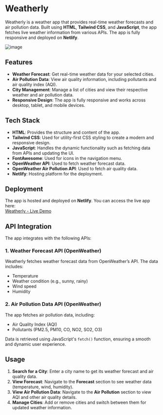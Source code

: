 
# Weatherly

Weatherly is a weather app that provides real-time weather forecasts and air pollution data. Built using **HTML**, **Tailwind CSS**, and **JavaScript**, the app fetches live weather information from various APIs. The app is fully responsive and deployed on **Netlify**.

![image](https://github.com/user-attachments/assets/4108711f-f2b8-4f3f-b244-e57ff57191df)


## Features

- **Weather Forecast**: Get real-time weather data for your selected cities.
- **Air Pollution Data**: View air quality information, including pollutants and air quality index (AQI).
- **City Management**: Manage a list of cities and view their respective weather and air pollution data.
- **Responsive Design**: The app is fully responsive and works across desktop, tablet, and mobile devices.

## Tech Stack

- **HTML**: Provides the structure and content of the app.
- **Tailwind CSS**: Used for utility-first CSS styling to create a modern and responsive design.
- **JavaScript**: Handles the dynamic functionality such as fetching data from APIs and updating the UI.
- **FontAwesome**: Used for icons in the navigation menu.
- **OpenWeather API**: Used to fetch weather forecast data.
- **OpenWeather Air Pollution API**: Used to fetch air quality data.
- **Netlify**: Hosting platform for the deployment.


## Deployment

The app is hosted and deployed on **Netlify**. You can access the live app here:  
[Weatherly - Live Demo](https://lustrous-licorice-5d624f.netlify.app/)

## API Integration

The app integrates with the following APIs:

### 1. **Weather Forecast API (OpenWeather)**

Weatherly fetches weather forecast data from OpenWeather’s API. The data includes:

- Temperature
- Weather condition (e.g., sunny, rainy)
- Wind speed
- Humidity

### 2. **Air Pollution Data API (OpenWeather)**

The app fetches air pollution data, including:

- Air Quality Index (AQI)
- Pollutants (PM2.5, PM10, CO, NO2, SO2, O3)
  
Data is retrieved using JavaScript's `fetch()` function, ensuring a smooth and dynamic user experience.

## Usage

1. **Search for a City**: Enter a city name to get its weather forecast and air quality data.
2. **View Forecast**: Navigate to the **Forecast** section to see weather data (temperature, wind, humidity).
3. **View Air Pollution Data**: Navigate to the **Air Pollution** section to view AQI and other air quality details.
4. **Manage Cities**: Add or remove cities and switch between them for updated weather information.





